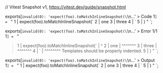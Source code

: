 // Vitest Snapshot v1, https://vitest.dev/guide/snapshot.html

exports[`invalid(0): 'expect(foo).toMatchInlineSnapshot(\`\\n…' > Code 1`] = `
"
  1 | expect(foo).toMatchInlineSnapshot(\`
  2 |     one
  3 |       three
  4 |       \`
  5 | )
"
`;

exports[`invalid(0): 'expect(foo).toMatchInlineSnapshot(\`\\n…' > Error 1/1 1`] = `
"
> 1 | expect(foo).toMatchInlineSnapshot(\`
    |                                   ^
> 2 |     one
    | ^^^^^^^
> 3 |       three
    | ^^^^^^^
> 4 |       \`
    | ^^^^^^^^ Templates should be properly indented.
  5 | )
"
`;

exports[`invalid(0): 'expect(foo).toMatchInlineSnapshot(\`\\n…' > Output 1`] = `
"
  1 | expect(foo).toMatchInlineSnapshot(\`
  2 |   one
  3 |     three
  4 | \`
  5 | )
"
`;
